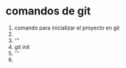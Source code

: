 # comandos de git

1. comando para inicializar el proyecto en git
2. 
3. '''
4. git init
5. '''
6. 
